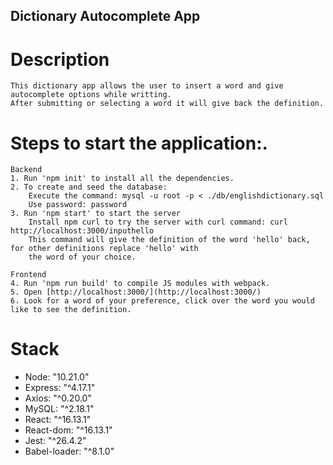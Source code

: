 ## Dictionary Autocomplete App
# Description
    This dictionary app allows the user to insert a word and give autocomplete options while writting.
    After submitting or selecting a word it will give back the definition.

# Steps to start the application:.

    Backend
    1. Run 'npm init' to install all the dependencies.
    2. To create and seed the database: 
        Execute the command: mysql -u root -p < ./db/englishdictionary.sql
        Use password: password
    3. Run 'npm start' to start the server
        Install npm curl to try the server with curl command: curl http://localhost:3000/inputhello
        This command will give the definition of the word 'hello' back, for other definitions replace 'hello' with
        the word of your choice.

    Frontend
    4. Run 'npm run build' to compile JS modules with webpack.
    5. Open [http://localhost:3000/](http://localhost:3000/)
    6. Look for a word of your preference, click over the word you would like to see the definition. 

# Stack
 * Node: "10.21.0"
 * Express: "^4.17.1"
 * Axios: "^0.20.0"
 * MySQL: "^2.18.1"
 * React: "^16.13.1"
 * React-dom: "^16.13.1"
 * Jest: "^26.4.2"
 * Babel-loader: "^8.1.0"
